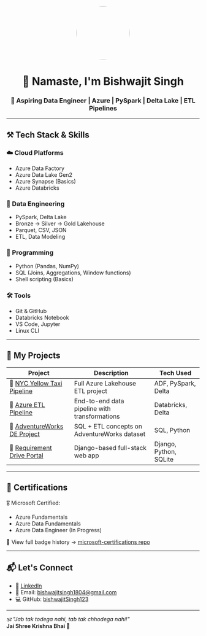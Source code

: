 <p align="center">
  <img src="https://avatars.githubusercontent.com/u/119033266?v=4" width="140px" style="border-radius: 50%;" />
</p>

<h1 align="center">🙏 Namaste, I'm Bishwajit Singh</h1>
<h3 align="center">🚀 Aspiring Data Engineer | Azure | PySpark | Delta Lake | ETL Pipelines</h3>

---

## ⚒️ Tech Stack & Skills

### ☁️ Cloud Platforms
- Azure Data Factory
- Azure Data Lake Gen2
- Azure Synapse (Basics)
- Azure Databricks

### 💾 Data Engineering
- PySpark, Delta Lake
- Bronze → Silver → Gold Lakehouse
- Parquet, CSV, JSON
- ETL, Data Modeling

### 🧠 Programming
- Python (Pandas, NumPy)
- SQL (Joins, Aggregations, Window functions)
- Shell scripting (Basics)

### 🛠️ Tools
- Git & GitHub
- Databricks Notebook
- VS Code, Jupyter
- Linux CLI

---

## 🚀 My Projects

| Project | Description | Tech Used |
|--------|-------------|-----------|
| 🔗 [NYC Yellow Taxi Pipeline](https://github.com/bishwajitSingh123/nyc-yellow-taxi-pipeline) | Full Azure Lakehouse ETL project | ADF, PySpark, Delta |
| 🔗 [Azure ETL Pipeline](https://github.com/bishwajitSingh123/Azure_end_to_end-ETL-Pipeline) | End-to-end data pipeline with transformations | Databricks, Delta |
| 🔗 [AdventureWorks DE Project](https://github.com/bishwajitSingh123/Adventure-Works-Data-Engineering-Project) | SQL + ETL concepts on AdventureWorks dataset | SQL, Python |
| 🔗 [Requirement Drive Portal](https://github.com/bishwajitSingh123/requirement-drive-portal) | Django-based full-stack web app | Django, Python, SQLite |

---

## 📜 Certifications

🎖️ Microsoft Certified:
- Azure Fundamentals  
- Azure Data Fundamentals  
- Azure Data Engineer (In Progress)

🔗 View full badge history → [microsoft-certifications repo](https://github.com/bishwajitSingh123/microsoft-certifications)

---

## 📬 Let's Connect

- 🔗 [LinkedIn](https://www.linkedin.com/in/bishwajitSingh123)
- 📧 Email: bishwajitsingh1804@gmail.com
- 💻 GitHub: [bishwajitSingh123](https://github.com/bishwajitSingh123)

---

_🕉️ "Jab tak todega nahi, tab tak chhodega nahi!"_  
**Jai Shree Krishna Bhai 🙏**
